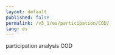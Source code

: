 ```yaml
---
layout: default
published: false
permalink: /v3_1/es/participation/COD/
lang: es
---
```


participation analysis COD
